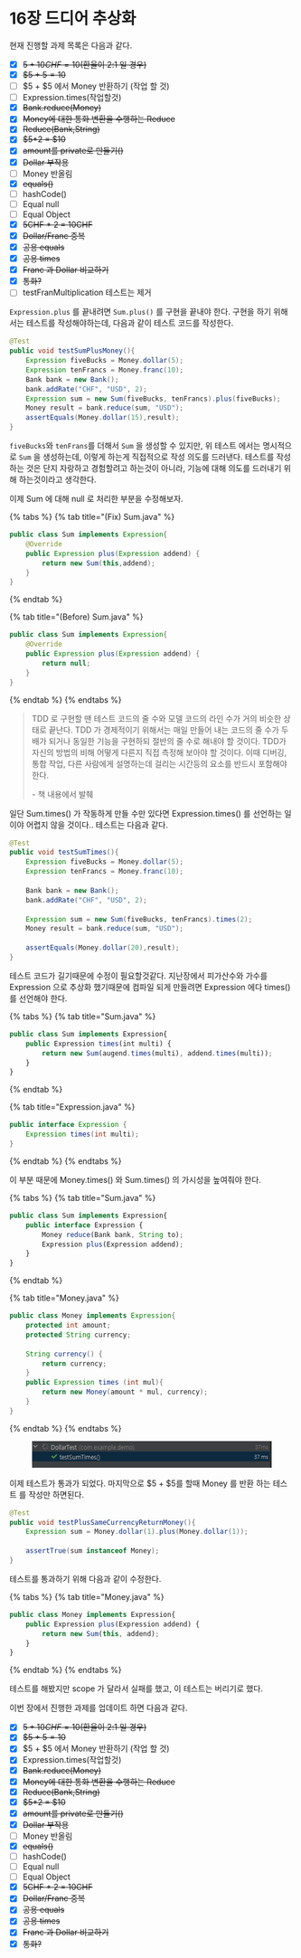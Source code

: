 # 16장 드디어 추상화

현재 진행할 과제 목록은 다음과 같다.

* [x] ~~$5 + 10CHF = 10$(환율이 2:1  일 경우)~~
* [x] ~~$5 + $5 = 10$~~&#x20;
* [ ] $5 + $5 에서 Money 반환하기 (작업 할 것)
* [ ] Expression.times(작업할것)
* [x] ~~Bank.reduce(Money)~~
* [x] ~~Money에 대한 통화 변환을 수행하는 Reduce~~&#x20;
* [x] ~~Reduce(Bank,String)~~&#x20;
* [x] ~~$5\*2 = $10~~
* [x] ~~amount를 private로 만들기()~~
* [x] ~~Dollar 부작용~~
* [ ] Money 반올림
* [x] ~~equals()~~
* [ ] hashCode()
* [ ] Equal null
* [ ] Equal Object&#x20;
* [x] ~~5CHF \* 2 = 10CHF~~
* [x] ~~Dollar/Franc 중복~~
* [x] ~~공용 equals~~
* [x] ~~공용 times~~
* [x] ~~Franc 과 Dollar 비교하기~~
* [x] ~~통화?~~
* [ ] testFranMultiplication 테스트는 제거

`Expression.plus` 를 끝내려면 `Sum.plus()` 를 구현을 끝내야 한다. 구현을 하기 위해서는 테스트를 작성해야하는데, 다음과 같이 테스트 코드를 작성한다.

```java
@Test
public void testSumPlusMoney(){
    Expression fiveBucks = Money.dollar(5);
    Expression tenFrancs = Money.franc(10);
    Bank bank = new Bank();
    bank.addRate("CHF", "USD", 2);
    Expression sum = new Sum(fiveBucks, tenFrancs).plus(fiveBucks);
    Money result = bank.reduce(sum, "USD");
    assertEquals(Money.dollar(15),result);
}
```

`fiveBucks`와 `tenFrans`를 더해서 `Sum` 을 생성할 수 있지만, 위 테스트 에서는 명시적으로 `Sum` 을 생성하는데, 이렇게 하는게 직접적으로 작성 의도를 드러낸다. 테스트를 작성하는 것은 단지 자랑하고 경험할려고 하는것이 아니라, 기능에 대해 의도를 드러내기 위해 하는것이라고 생각한다.

이제 Sum 에 대해 null 로 처리한 부분을 수정해보자.&#x20;

{% tabs %}
{% tab title="(Fix) Sum.java" %}
```java
public class Sum implements Expression{
    @Override
    public Expression plus(Expression addend) {
        return new Sum(this,addend);
    }
}
```
{% endtab %}

{% tab title="(Before) Sum.java" %}
```java
public class Sum implements Expression{
    @Override
    public Expression plus(Expression addend) {
        return null;
    }
}
```
{% endtab %}
{% endtabs %}

> TDD 로 구현할 땐 테스트 코드의 줄 수와 모델 코드의 라인 수가 거의 비슷한 상태로 끝난다. TDD 가 경제적이기 위해서는 매일 만들어 내는 코드의 줄 수가 두 배가 되거나 동일한 기능을 구현하되 절반의 줄 수로 해내야 할 것이다. TDD가 자신의 방법의 비해 어떻게 다른지 직접 측정해 보아야 할 것이다. 이때 디버깅, 통합 작업, 다른 사람에게 설명하는데 걸리는 시간등의 요소를 반드시 포함해야 한다.
>
> \- 책 내용에서 발췌

일단 Sum.times() 가 작동하게 만들 수만 있다면 Expression.times() 를 선언하는 일이야 어렵지 않을 것이다.. 테스트는 다음과 같다.



```java
@Test
public void testSumTimes(){
    Expression fiveBucks = Money.dollar(5);
    Expression tenFrancs = Money.franc(10);

    Bank bank = new Bank();
    bank.addRate("CHF", "USD", 2);

    Expression sum = new Sum(fiveBucks, tenFrancs).times(2);
    Money result = bank.reduce(sum, "USD");

    assertEquals(Money.dollar(20),result);
}
```

테스트 코드가 길기때문에 수정이 필요할것같다. 지난장에서 피가산수와 가수를 Expression 으로 추상화 했기때문에 컴파일 되게 만들려면 Expression 에다 times() 를 선언해야 한다.

{% tabs %}
{% tab title="Sum.java" %}
```javascript
public class Sum implements Expression{
    public Expression times(int multi) {
        return new Sum(augend.times(multi), addend.times(multi));
    }
}
```
{% endtab %}

{% tab title="Expression.java" %}
```java
public interface Expression {
    Expression times(int multi);
}
```
{% endtab %}
{% endtabs %}

이 부분 때문에 Money.times() 와 Sum.times() 의 가시성을 높여줘야 한다.



{% tabs %}
{% tab title="Sum.java" %}
```javascript
public class Sum implements Expression{
    public interface Expression {
        Money reduce(Bank bank, String to);
        Expression plus(Expression addend);
    }
}
```
{% endtab %}

{% tab title="Money.java" %}
```java
public class Money implements Expression{
    protected int amount;
    protected String currency;

    String currency() {
        return currency;
    }
    public Expression times (int mul){
        return new Money(amount * mul, currency);
    }
}
```
{% endtab %}
{% endtabs %}

<figure><img src="../../../.gitbook/assets/image.png" alt=""><figcaption></figcaption></figure>

이제 테스트가 통과가 되었다. 마지막으로 $5 + $5를 할때 Money 를 반환 하는 테스트 를 작성만 하면된다.



```java
@Test
public void testPlusSameCurrencyReturnMoney(){
    Expression sum = Money.dollar(1).plus(Money.dollar(1));

    assertTrue(sum instanceof Money);
}
```

테스트를 통과하기 위해 다음과 같이 수정한다.

{% tabs %}
{% tab title="Money.java" %}
```javascript
public class Money implements Expression{
    public Expression plus(Expression addend) {
        return new Sum(this, addend);
    }
}
```
{% endtab %}
{% endtabs %}

테스트를 해봤지만 scope 가 달라서 실패를 했고, 이 테스트는 버리기로 했다.



이번 장에서 진행한 과제를 업데이트 하면 다음과 같다.

* [x] ~~$5 + 10CHF = 10$(환율이 2:1  일 경우)~~
* [x] ~~$5 + $5 = 10$~~&#x20;
* [x] $5 + $5 에서 Money 반환하기 (작업 할 것)
* [x] Expression.times(작업할것)
* [x] ~~Bank.reduce(Money)~~
* [x] ~~Money에 대한 통화 변환을 수행하는 Reduce~~&#x20;
* [x] ~~Reduce(Bank,String)~~&#x20;
* [x] ~~$5\*2 = $10~~
* [x] ~~amount를 private로 만들기()~~
* [x] ~~Dollar 부작용~~
* [ ] Money 반올림
* [x] ~~equals()~~
* [ ] hashCode()
* [ ] Equal null
* [ ] Equal Object&#x20;
* [x] ~~5CHF \* 2 = 10CHF~~
* [x] ~~Dollar/Franc 중복~~
* [x] ~~공용 equals~~
* [x] ~~공용 times~~
* [x] ~~Franc 과 Dollar 비교하기~~
* [x] ~~통화?~~
